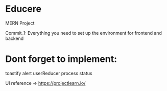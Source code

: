 # Educere

MERN Project

Commit_1: Everything you need to set up the environment for frontend and backend

# Dont forget to implement:

toastify alert
userReducer process status

UI reference => https://projectlearn.io/
